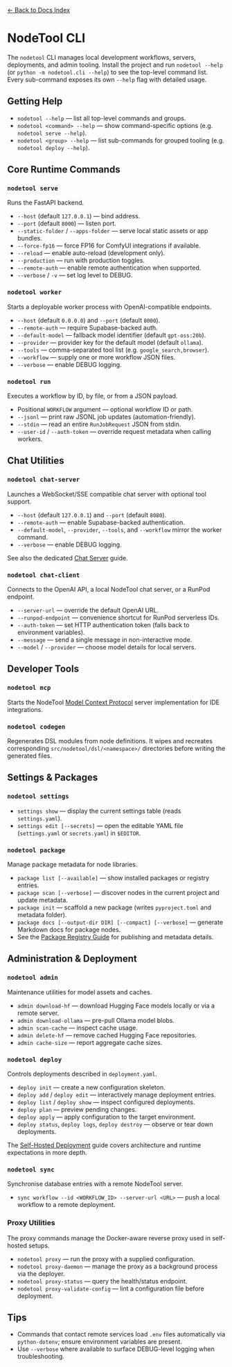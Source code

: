 [← Back to Docs Index](index.md)

# NodeTool CLI

The `nodetool` CLI manages local development workflows, servers, deployments, and admin tooling. Install the project and run `nodetool --help` (or `python -m nodetool.cli --help`) to see the top-level command list. Every sub-command exposes its own `--help` flag with detailed usage.

## Getting Help

- `nodetool --help` — list all top-level commands and groups.
- `nodetool <command> --help` — show command-specific options (e.g. `nodetool serve --help`).
- `nodetool <group> --help` — list sub-commands for grouped tooling (e.g. `nodetool deploy --help`).

## Core Runtime Commands

### `nodetool serve`

Runs the FastAPI backend.

- `--host` (default `127.0.0.1`) — bind address.
- `--port` (default `8000`) — listen port.
- `--static-folder` / `--apps-folder` — serve local static assets or app bundles.
- `--force-fp16` — force FP16 for ComfyUI integrations if available.
- `--reload` — enable auto-reload (development only).
- `--production` — run with production toggles.
- `--remote-auth` — enable remote authentication when supported.
- `--verbose` / `-v` — set log level to DEBUG.

### `nodetool worker`

Starts a deployable worker process with OpenAI-compatible endpoints.

- `--host` (default `0.0.0.0`) and `--port` (default `8000`).
- `--remote-auth` — require Supabase-backed auth.
- `--default-model` — fallback model identifier (default `gpt-oss:20b`).
- `--provider` — provider key for the default model (default `ollama`).
- `--tools` — comma-separated tool list (e.g. `google_search,browser`).
- `--workflow` — supply one or more workflow JSON files.
- `--verbose` — enable DEBUG logging.

### `nodetool run`

Executes a workflow by ID, by file, or from a JSON payload.

- Positional `WORKFLOW` argument — optional workflow ID or path.
- `--jsonl` — print raw JSONL job updates (automation-friendly).
- `--stdin` — read an entire `RunJobRequest` JSON from stdin.
- `--user-id` / `--auth-token` — override request metadata when calling workers.

## Chat Utilities

### `nodetool chat-server`

Launches a WebSocket/SSE compatible chat server with optional tool support.

- `--host` (default `127.0.0.1`) and `--port` (default `8080`).
- `--remote-auth` — enable Supabase-backed authentication.
- `--default-model`, `--provider`, `--tools`, and `--workflow` mirror the worker command.
- `--verbose` — enable DEBUG logging.

See also the dedicated [Chat Server](chat-server.md) guide.

### `nodetool chat-client`

Connects to the OpenAI API, a local NodeTool chat server, or a RunPod endpoint.

- `--server-url` — override the default OpenAI URL.
- `--runpod-endpoint` — convenience shortcut for RunPod serverless IDs.
- `--auth-token` — set HTTP authentication token (falls back to environment variables).
- `--message` — send a single message in non-interactive mode.
- `--model` / `--provider` — choose model details for local servers.

## Developer Tools

### `nodetool mcp`

Starts the NodeTool [Model Context Protocol](https://modelcontextprotocol.io/) server implementation for IDE integrations.

### `nodetool codegen`

Regenerates DSL modules from node definitions. It wipes and recreates corresponding `src/nodetool/dsl/<namespace>/` directories before writing the generated files.

## Settings & Packages

### `nodetool settings`

- `settings show` — display the current settings table (reads `settings.yaml`).
- `settings edit [--secrets]` — open the editable YAML file (`settings.yaml` or `secrets.yaml`) in `$EDITOR`.

### `nodetool package`

Manage package metadata for node libraries.

- `package list [--available]` — show installed packages or registry entries.
- `package scan [--verbose]` — discover nodes in the current project and update metadata.
- `package init` — scaffold a new package (writes `pyproject.toml` and metadata folder).
- `package docs [--output-dir DIR] [--compact] [--verbose]` — generate Markdown docs for package nodes.
- See the [Package Registry Guide](packages.md) for publishing and metadata details.

## Administration & Deployment

### `nodetool admin`

Maintenance utilities for model assets and caches.

- `admin download-hf` — download Hugging Face models locally or via a remote server.
- `admin download-ollama` — pre-pull Ollama model blobs.
- `admin scan-cache` — inspect cache usage.
- `admin delete-hf` — remove cached Hugging Face repositories.
- `admin cache-size` — report aggregate cache sizes.

### `nodetool deploy`

Controls deployments described in `deployment.yaml`.

- `deploy init` — create a new configuration skeleton.
- `deploy add` / `deploy edit` — interactively manage deployment entries.
- `deploy list` / `deploy show` — inspect configured deployments.
- `deploy plan` — preview pending changes.
- `deploy apply` — apply configuration to the target environment.
- `deploy status`, `deploy logs`, `deploy destroy` — observe or tear down deployments.

The [Self-Hosted Deployment](self_hosted.md) guide covers architecture and runtime expectations in more depth.

### `nodetool sync`

Synchronise database entries with a remote NodeTool server.

- `sync workflow --id <WORKFLOW_ID> --server-url <URL>` — push a local workflow to a remote deployment.

### Proxy Utilities

The proxy commands manage the Docker-aware reverse proxy used in self-hosted setups.

- `nodetool proxy` — run the proxy with a supplied configuration.
- `nodetool proxy-daemon` — manage the proxy as a background process via the deployer.
- `nodetool proxy-status` — query the health/status endpoint.
- `nodetool proxy-validate-config` — lint a configuration file before deployment.

## Tips

- Commands that contact remote services load `.env` files automatically via `python-dotenv`; ensure environment variables are present.
- Use `--verbose` where available to surface DEBUG-level logging when troubleshooting.
